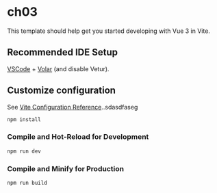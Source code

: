# ch03

This template should help get you started developing with Vue 3 in Vite.

## Recommended IDE Setup

[VSCode](https://code.visualstudio.com/) + [Volar](https://marketplace.visualstudio.com/items?itemName=Vue.volar) (and disable Vetur).

## Customize configuration

See [Vite Configuration Reference](https://vite.dev/config/)..sdasdfaseg

```sh
npm install
```

### Compile and Hot-Reload for Development

```sh
npm run dev
```

### Compile and Minify for Production

```sh
npm run build
```

